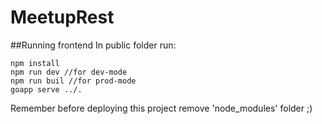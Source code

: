 # MeetupRest

##Running frontend 
In public folder run: 
``` 
npm install
npm run dev //for dev-mode
npm run buil //for prod-mode
goapp serve ../.
```
Remember before deploying this project remove 'node_modules' folder ;)
